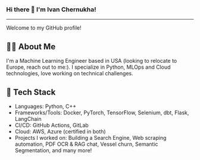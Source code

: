 ### Hi there 👋 I'm Ivan Chernukha!
-----
<!--
**merryHunter/merryHunter** is a ✨ _special_ ✨ repository because its `README.md` (this file) appears on your GitHub profile.

Here are some ideas to get you started:

- 🔭 I’m currently working on ...
- 🌱 I’m currently learning ...
- 👯 I’m looking to collaborate on ...
- 🤔 I’m looking for help with ...
- 💬 Ask me about ...
- 📫 How to reach me: ...
- 😄 Pronouns: ...
- ⚡ Fun fact: ...
-->

Welcome to my GitHub profile!


👨‍💻 About Me
-------

I'm a Machine Learning Engineer based in USA (looking to relocate to Europe, reach out to me:). I specialize in Python, MLOps and Cloud technologies, love working on technical challenges.

🔧 Tech Stack
-------  
* Languages: Python, C++  
* Frameworks/Tools: Docker, PyTorch, TensorFlow, Selenium, dbt, Flask, LangChain
* CI/CD: GitHub Actions, GitLab  
* Cloud: AWS, Azure (certified in both)  
* Projects I worked on: Building a Search Engine, Web scraping automation, PDF OCR & RAG chat, Vessel churn, Semantic Segmentation, and many more!  
